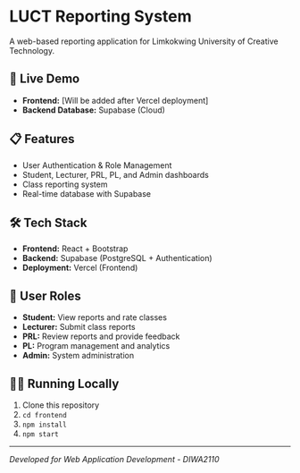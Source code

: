 # LUCT Reporting System

A web-based reporting application for Limkokwing University of Creative Technology.

## 🚀 Live Demo
- **Frontend:** [Will be added after Vercel deployment]
- **Backend Database:** Supabase (Cloud)

## 📋 Features
- User Authentication & Role Management
- Student, Lecturer, PRL, PL, and Admin dashboards
- Class reporting system
- Real-time database with Supabase

## 🛠️ Tech Stack
- **Frontend:** React + Bootstrap
- **Backend:** Supabase (PostgreSQL + Authentication)
- **Deployment:** Vercel (Frontend)

## 👥 User Roles
- **Student:** View reports and rate classes
- **Lecturer:** Submit class reports
- **PRL:** Review reports and provide feedback
- **PL:** Program management and analytics
- **Admin:** System administration

## 🏃‍♂️ Running Locally
1. Clone this repository
2. `cd frontend`
3. `npm install`
4. `npm start`

---

*Developed for Web Application Development - DIWA2110*